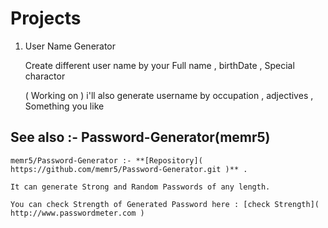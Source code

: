 # Projects

1) User Name Generator 
    
    Create different user name by your Full name , birthDate , Special charactor
    
    ( Working on ) i'll also generate username by occupation , adjectives , Something you like 
   
 ## See also :- Password-Generator(memr5)
    
    memr5/Password-Generator :- **[Repository]( https://github.com/memr5/Password-Generator.git )** . 
    
    It can generate Strong and Random Passwords of any length.
    
    You can check Strength of Generated Password here : [check Strength]( http://www.passwordmeter.com )     
                
